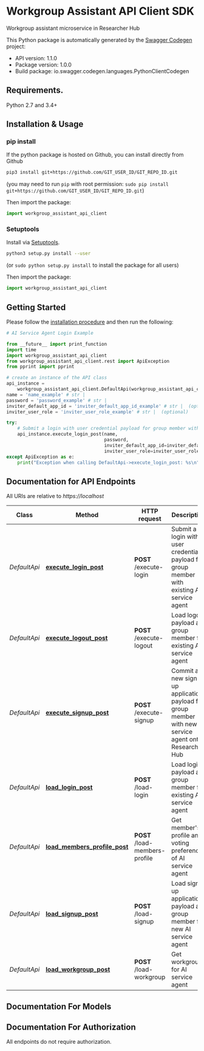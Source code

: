 # Workgroup Assistant API Client SDK
Workgroup assistant microservice in Researcher Hub

This Python package is automatically generated by the [Swagger Codegen](https://github.com/swagger-api/swagger-codegen) project:

- API version: 1.1.0
- Package version: 1.0.0
- Build package: io.swagger.codegen.languages.PythonClientCodegen

## Requirements.

Python 2.7 and 3.4+

## Installation & Usage
### pip install

If the python package is hosted on Github, you can install directly from Github

```sh
pip3 install git+https://github.com/GIT_USER_ID/GIT_REPO_ID.git
```
(you may need to run `pip` with root permission: `sudo pip install git+https://github.com/GIT_USER_ID/GIT_REPO_ID.git`)

Then import the package:
```python
import workgroup_assistant_api_client 
```

### Setuptools

Install via [Setuptools](http://pypi.python.org/pypi/setuptools).

```sh
python3 setup.py install --user
```
(or `sudo python setup.py install` to install the package for all users)

Then import the package:
```python
import workgroup_assistant_api_client
```

## Getting Started

Please follow the [installation procedure](#installation--usage) and then run the following:

```python
# AI Service Agent Login Example

from __future__ import print_function
import time
import workgroup_assistant_api_client
from workgroup_assistant_api_client.rest import ApiException
from pprint import pprint

# create an instance of the API class
api_instance = 
    workgroup_assistant_api_client.DefaultApi(workgroup_assistant_api_client.ApiClient(configuration))
name = 'name_example' # str | 
password = 'password_example' # str | 
inviter_default_app_id = 'inviter_default_app_id_example' # str |  (optional)
inviter_user_role = 'inviter_user_role_example' # str |  (optional)

try:
    # Submit a login with user credential payload for group member with existing AI service agent
    api_instance.execute_login_post(name, 
                                    password, 
                                    inviter_default_app_id=inviter_default_app_id, 
                                    inviter_user_role=inviter_user_role)
except ApiException as e:
    print("Exception when calling DefaultApi->execute_login_post: %s\n" % e)

```

## Documentation for API Endpoints

All URIs are relative to *https://localhost*

Class | Method | HTTP request | Description
------------ | ------------- | ------------- | -------------
*DefaultApi* | [**execute_login_post**](docs/DefaultApi.md#execute_login_post) | **POST** /execute-login | Submit a login with user credential payload for group member with existing AI service agent
*DefaultApi* | [**execute_logout_post**](docs/DefaultApi.md#execute_logout_post) | **POST** /execute-logout | Load logout payload as group member for existing AI service agent
*DefaultApi* | [**execute_signup_post**](docs/DefaultApi.md#execute_signup_post) | **POST** /execute-signup | Commit a new sign-up application payload for group member with new AI service agent onto Researcher Hub
*DefaultApi* | [**load_login_post**](docs/DefaultApi.md#load_login_post) | **POST** /load-login | Load login payload as group member for existing AI service agent
*DefaultApi* | [**load_members_profile_post**](docs/DefaultApi.md#load_members_profile_post) | **POST** /load-members-profile | Get member&#39;s profile and voting preferences of AI service agent
*DefaultApi* | [**load_signup_post**](docs/DefaultApi.md#load_signup_post) | **POST** /load-signup | Load sign-up application payload as group member for new AI service agent
*DefaultApi* | [**load_workgroup_post**](docs/DefaultApi.md#load_workgroup_post) | **POST** /load-workgroup | Get workgroup for AI service agent


## Documentation For Models



## Documentation For Authorization

 All endpoints do not require authorization.